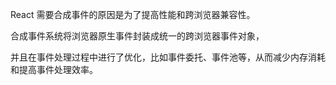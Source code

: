 
React 需要合成事件的原因是为了提高性能和跨浏览器兼容性。

合成事件系统将浏览器原生事件封装成统一的跨浏览器事件对象，

并且在事件处理过程中进行了优化，比如事件委托、事件池等，从而减少内存消耗和提高事件处理效率。
